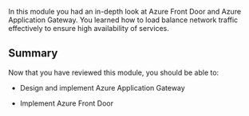 
In this module you had an in-depth look at Azure Front Door and Azure Application Gateway. You learned how to load balance network traffic effectively to ensure high availability of services.

## Summary  

Now that you have reviewed this module, you should be able to:

- Design and implement Azure Application Gateway 

- Implement Azure Front Door